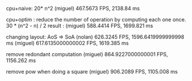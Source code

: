 cpu+naive: 20* n^2
(miguel) 467.5673 FPS, 2138.84 ms

cpu+optim : 
reduce the number of operation by computing each one once.
30 * (n^2 - n) / 2
result : 
(miguel) 588.4414 FPS, 1699.821 ms

changing layout: AoS => SoA
(nolan) 626.3245 FPS, 1596.6419999999998 ms
(miguel) 617.6135000000002 FPS, 1619.385 ms

remove redondant computation
(miguel) 864.9227000000001 FPS, 1156.262 ms

remove pow when doing a square
(miguel) 906.2089 FPS, 1105.008 ms